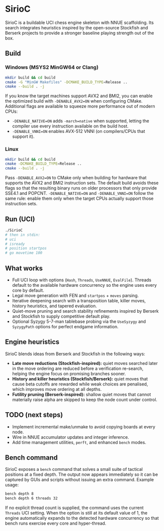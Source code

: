 # SirioC

SirioC is a buildable UCI chess engine skeleton with NNUE scaffolding. Its
search integrates heuristics inspired by the open-source Stockfish and Berserk
projects to provide a stronger baseline playing strength out of the box.

## Build

### Windows (MSYS2 MinGW64 or Clang)
```bash
mkdir build && cd build
cmake -G "MinGW Makefiles" -DCMAKE_BUILD_TYPE=Release ..
cmake --build . -j
```

If you know the target machines support AVX2 and BMI2, you can enable the
optimized build with `-DENABLE_AVX2=ON` when configuring CMake. Additional
flags are available to squeeze more performance out of modern CPUs:

* `-DENABLE_NATIVE=ON` adds `-march=native` when supported, letting the compiler
  use every instruction available on the build host.
* `-DENABLE_VNNI=ON` enables AVX-512 VNNI (on compilers/CPUs that support it).

### Linux

```bash
mkdir build && cd build
cmake -DCMAKE_BUILD_TYPE=Release ..
cmake --build . -j
```

Pass `-DENABLE_AVX2=ON` to CMake only when building for hardware that supports
the AVX2 and BMI2 instruction sets. The default build avoids these flags so
that the resulting binary runs on older processors that only provide SSE4.1
and POPCNT. `-DENABLE_NATIVE=ON` and `-DENABLE_VNNI=ON` follow the same rule:
enable them only when the target CPUs actually support those instruction sets.

## Run (UCI)

```bash
./SirioC
# then in stdin:
# uci
# isready
# position startpos
# go movetime 100
```

## What works

* Full UCI loop with options (`Hash`, `Threads`, `UseNNUE`, `EvalFile`). Threads
  default to the available hardware concurrency so the engine uses every core
  by default.
* Legal move generation with FEN and `startpos` + `moves` parsing.
* Iterative deepening search with a transposition table, killer moves, history
  heuristics, and tapered evaluation.
* Quiet-move pruning and search stability refinements inspired by Berserk and
  Stockfish to supply competitive default play.
* Optional Syzygy 5-7-man tablebase probing via the `UseSyzygy` and
  `SyzygyPath` options for perfect endgame information.

## Engine heuristics

SirioC blends ideas from Berserk and Stockfish in the following ways:

* **Late move reductions (Stockfish-inspired):** quiet moves searched later in
  the move ordering are reduced before a verification re-search, helping the
  engine focus on promising branches sooner.
* **History and killer heuristics (Stockfish/Berserk):** quiet moves that cause
  beta cutoffs are rewarded while weak choices are penalised, which improves
  move ordering at all depths.
* **Futility pruning (Berserk-inspired):** shallow quiet moves that cannot
  materially raise alpha are skipped to keep the node count under control.

## TODO (next steps)

* Implement incremental make/unmake to avoid copying boards at every node.
* Wire in NNUE accumulator updates and integer inference.
* Add time management utilities, `perft`, and enhanced `bench` modes.

## Bench command

SirioC exposes a `bench` command that solves a small suite of tactical
positions at a fixed depth. The output now appears immediately so it can be
captured by GUIs and scripts without issuing an extra command. Example usage:

```bash
bench depth 8
bench depth 6 threads 32
```

If no explicit thread count is supplied, the command uses the current `Threads`
UCI setting. When the option is still at its default value of 1, the engine
automatically expands to the detected hardware concurrency so that bench runs
exercise every core and hyper-thread.
